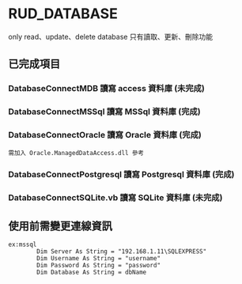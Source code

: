 # RUD_DATABASE
only read、update、delete database
只有讀取、更新、刪除功能

## 已完成項目
 ### DatabaseConnectMDB 讀寫 access 資料庫 (未完成)    
 ### DatabaseConnectMSSql  讀寫 MSSql 資料庫 (完成)     
 ### DatabaseConnectOracle  讀寫 Oracle 資料庫 (完成)    
    需加入 Oracle.ManagedDataAccess.dll 參考
### DatabaseConnectPostgresql  讀寫 Postgresql 資料庫 (完成)    
### DatabaseConnectSQLite.vb  讀寫 SQLite 資料庫 (未完成)    
## 使用前需變更連線資訊
``` vb.net
ex:mssql
        Dim Server As String = "192.168.1.11\SQLEXPRESS"
        Dim Username As String = "username"
        Dim Password As String = "password"
        Dim Database As String = dbName
```
